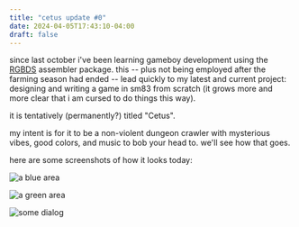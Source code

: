 ```yaml
---
title: "cetus update #0"
date: 2024-04-05T17:43:10-04:00
draft: false
---
```


since last october i've been learning gameboy development using the [RGBDS](https://rgbds.gbdev.io/) assembler package. this -- plus not being employed after the farming season had ended -- lead quickly to my latest and current project: designing and writing a game in sm83 from scratch (it grows more and more clear that i am cursed to do things this way).

it is tentatively (permanently?) titled "Cetus".

my intent is for it to be a non-violent dungeon crawler with mysterious vibes, good colors, and music to bob your head to. we'll see how that goes.

here are some screenshots of how it looks today:

![a blue area](/cetus_4_5_24_blue.png)

![a green area](/cetus_4_5_24_green.png)

![some dialog](/cetus_4_5_24_dialog.png)


